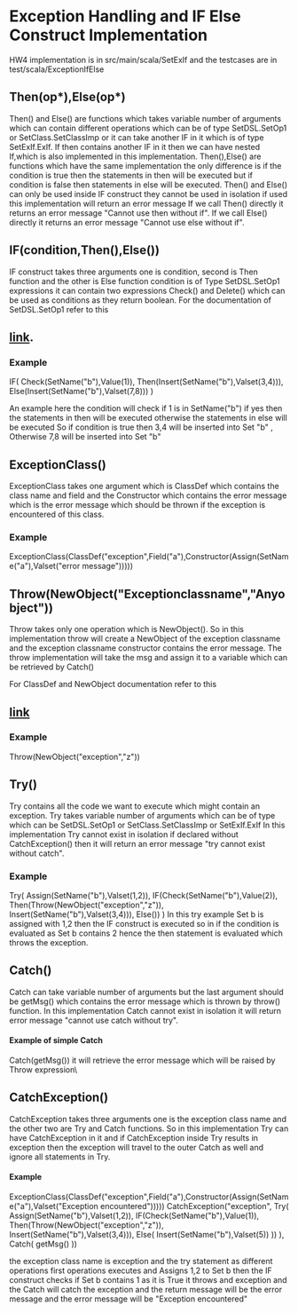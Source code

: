 # Exception Handling and IF Else Construct Implementation

HW4 implementation is in src/main/scala/SetExIf and the testcases are in test/scala/ExceptionIfElse

## Then(op*),Else(op*)
Then() and Else() are functions which takes variable number of arguments which can contain different operations which
can be of type SetDSL.SetOp1 or SetClass.SetClassImp or it can take another IF in it which is of type
SetExIf.ExIf. If then contains another IF in it then we can have nested If,which is also implemented in this
implementation.
Then(),Else() are functions which have the same implementation the only difference is if the condition is true
then the statements in then will be executed but if condition is false then statements in else will be
executed.
Then() and Else() can only be used inside IF construct they cannot be used in isolation if used this 
implementation will return an error message
If we call Then() directly it returns an error message "Cannot use then without if".
If we call Else() directly it returns an error message "Cannot use else without if".

## IF(condition,Then(),Else())
IF construct takes three arguments one is condition, second is Then function and the other is Else function
condition is of Type SetDSL.SetOp1 expressions it can contain two expressions Check() and Delete() which can be used as
conditions as they return boolean. For the documentation of SetDSL.SetOp1 refer to this 
## [link](SetOpDSL.md).


### Example 
IF(
Check(SetName("b"),Value(1)),
Then(Insert(SetName("b"),Valset(3,4))),
Else(Insert(SetName("b"),Valset(7,8)))
)

An example here the condition will check if 1 is in SetName("b") if yes then the statements in then
will be executed otherwise the statements in else will be executed 
So if condition is true then 3,4 will be inserted into Set "b" , Otherwise 7,8 will be inserted into Set "b"

## ExceptionClass()
ExceptionClass takes one argument which is ClassDef which contains the class name and field and the Constructor which contains the 
error message which is the error message which should be thrown if the exception is encountered of this class.

### Example
ExceptionClass(ClassDef("exception",Field("a"),Constructor(Assign(SetName("a"),Valset("error message")))))

## Throw(NewObject("Exceptionclassname","Anyobject"))
Throw takes only one operation which is NewObject().
So in this implementation throw will create a NewObject of the exception classname and the exception classname constructor contains the error
message. The throw implementation will take the msg and assign it to a variable which can be retrieved by Catch() 

For ClassDef and NewObject documentation refer to this 
## [link](ClassOperation.md)

### Example
Throw(NewObject("exception","z"))
 

## Try()
Try contains all the code we want to execute which might contain an exception. Try takes variable number of arguments which can be of 
type which can be SetDSL.SetOp1 or SetClass.SetClassImp or SetExIf.ExIf
In this implementation Try cannot exist in isolation if declared without CatchException() then it will return an error message "try cannot exist without catch".

### Example
Try(
Assign(SetName("b"),Valset(1,2)),
IF(Check(SetName("b"),Value(2)),
Then(Throw(NewObject("exception","z")),
Insert(SetName("b"),Valset(3,4))),
Else())
)
In this try example Set b is assigned with 1,2 then the IF construct is executed so in if the condition is 
evaluated as Set b contains 2 hence the then statement is evaluated which throws the exception.


## Catch()
Catch can take variable number of arguments but the last argument should be getMsg() which contains the error message which is thrown by throw()
function. In this implementation Catch cannot exist in isolation it will return error message "cannot use catch without try".

#### Example of simple Catch
Catch(getMsg())
it will retrieve the error message which will be raised by Throw expression\

## CatchException()

CatchException takes three arguments one is the exception class name and the other two are Try and Catch functions. 
So in this implementation Try can have CatchException in it and if CatchException inside Try results in exception then the exception will travel to 
the outer Catch as well and ignore all statements in Try.

#### Example 
ExceptionClass(ClassDef("exception",Field("a"),Constructor(Assign(SetName("a"),Valset("Exception encountered")))))
CatchException("exception",
Try(
Assign(SetName("b"),Valset(1,2)),
IF(Check(SetName("b"),Value(1)),
Then(Throw(NewObject("exception","z")),
Insert(SetName("b"),Valset(3,4))),
Else(
Insert(SetName("b"),Valset(5))
))
),
Catch(
getMsg()
))

the exception class name is exception and the try statement as different operations first operations executes and Assigns 1,2 to Set b
then the IF construct checks if Set b contains 1 as it is True it throws and exception and the Catch will catch the exception and the return 
message will be the error message and the error message will be "Exception encountered"




